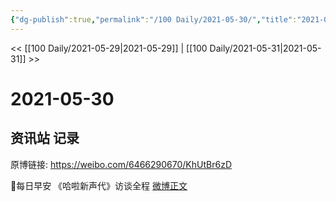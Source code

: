 ```yaml
---
{"dg-publish":true,"permalink":"/100 Daily/2021-05-30/","title":"2021-05-30","created":"2023-04-09T19:33:06.701+08:00","updated":"2023-04-09T19:33:14.567+08:00"}
---
```



<< [[100 Daily/2021-05-29\|2021-05-29]] | [[100 Daily/2021-05-31\|2021-05-31]] >>

# 2021-05-30

## 资讯站 记录

原博链接: https://weibo.com/6466290670/KhUtBr6zD

🌟每日早安
《哈啦新声代》访谈全程 [微博正文](https://weibo.com/detail/4642478597344833)
